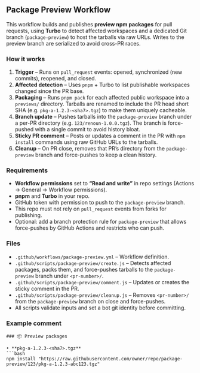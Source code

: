 ## Package Preview Workflow

This workflow builds and publishes **preview npm packages** for pull requests, using **Turbo** to detect affected workspaces and a dedicated Git branch (`package-preview`) to host the tarballs via raw URLs. Writes to the preview branch are serialized to avoid cross-PR races.

### How it works

1. **Trigger** – Runs on `pull_request` events: opened, synchronized (new commits), reopened, and closed.
2. **Affected detection** – Uses `pnpm` + Turbo to list publishable workspaces changed since the PR base.
3. **Packaging** – Runs `pnpm pack` for each affected public workspace into a `previews/` directory. Tarballs are renamed to include the PR head short SHA (e.g. `pkg-a-1.2.3-<sha7>.tgz`) to make them uniquely cacheable.
4. **Branch update** – Pushes tarballs into the `package-preview` branch under a per-PR directory (e.g. `123/renoun-1.0.0.tgz`). The branch is force-pushed with a single commit to avoid history bloat.
5. **Sticky PR comment** – Posts or updates a comment in the PR with `npm install` commands using raw GitHub URLs to the tarballs.
6. **Cleanup** – On PR close, removes that PR’s directory from the `package-preview` branch and force-pushes to keep a clean history.

### Requirements

- **Workflow permissions** set to **“Read and write”** in repo settings (Actions → General → Workflow permissions).
- **pnpm** and **Turbo** in your repo.
- GitHub token with permission to push to the `package-preview` branch.
- This repo must not rely on `pull_request` events from forks for publishing.
- Optional: add a branch protection rule for `package-preview` that allows force-pushes by GitHub Actions and restricts who can push.

### Files

- `.github/workflows/package-preview.yml` – Workflow definition.
- `.github/scripts/package-preview/create.js` – Detects affected packages, packs them, and force-pushes tarballs to the `package-preview` branch under `<pr-number>/`.
- `.github/scripts/package-preview/comment.js` – Updates or creates the sticky comment in the PR.
- `.github/scripts/package-preview/cleanup.js` – Removes `<pr-number>/` from the `package-preview` branch on close and force-pushes.
- All scripts validate inputs and set a bot git identity before committing.

### Example comment

````
### 📦 Preview packages

• **pkg-a-1.2.3-<sha7>.tgz**
```bash
npm install "https://raw.githubusercontent.com/owner/repo/package-preview/123/pkg-a-1.2.3-abc123.tgz"
````
